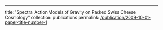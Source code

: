 ---
title: "Spectral Action Models of Gravity on Packed Swiss Cheese Cosmology"
collection: publications
permalink: [/publication/2009-10-01-paper-title-number-1](https://inspirehep.net/literature/1374611)
